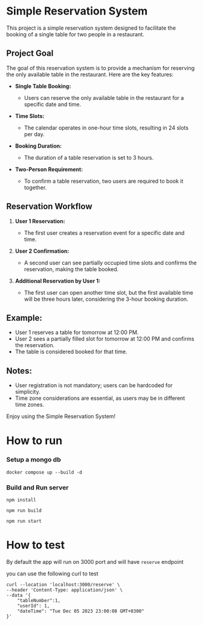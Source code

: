 # Simple Reservation System

This project is a simple reservation system designed to facilitate the booking of a single table for two people in a restaurant.

## Project Goal

The goal of this reservation system is to provide a mechanism for reserving the only available table in the restaurant. Here are the key features:

- **Single Table Booking:**
  - Users can reserve the only available table in the restaurant for a specific date and time.
  
- **Time Slots:**
  - The calendar operates in one-hour time slots, resulting in 24 slots per day.
  
- **Booking Duration:**
  - The duration of a table reservation is set to 3 hours.
  
- **Two-Person Requirement:**
  - To confirm a table reservation, two users are required to book it together.

## Reservation Workflow

1. **User 1 Reservation:**
   - The first user creates a reservation event for a specific date and time.

2. **User 2 Confirmation:**
   - A second user can see partially occupied time slots and confirms the reservation, making the table booked.

3. **Additional Reservation by User 1:**
   - The first user can open another time slot, but the first available time will be three hours later, considering the 3-hour booking duration.

## Example:

- User 1 reserves a table for tomorrow at 12:00 PM.
- User 2 sees a partially filled slot for tomorrow at 12:00 PM and confirms the reservation.
- The table is considered booked for that time.

## Notes:

- User registration is not mandatory; users can be hardcoded for simplicity.
- Time zone considerations are essential, as users may be in different time zones.

Enjoy using the Simple Reservation System!

# How to run

### Setup a mongo db
```
docker compose up --build -d
```

### Build and Run server
```
npm install
``` 

```
npm run build
``` 

```
npm run start

``` 

# How to test

By default the app will run on 3000 port and will have `reserve` endpoint

you can use the following curl to test

```
curl --location 'localhost:3000/reserve' \
--header 'Content-Type: application/json' \
--data '{
    "tableNumber":1,
    "userId": 1,
    "dateTime": "Tue Dec 05 2023 23:00:08 GMT+0300"
}'
```